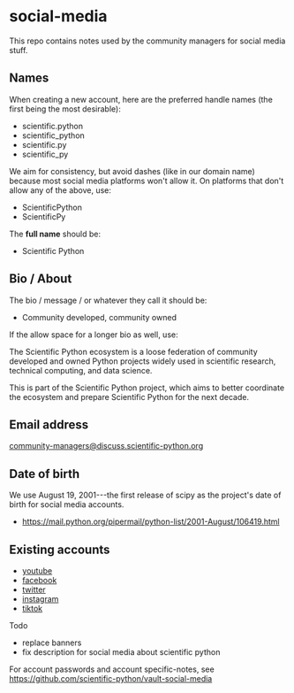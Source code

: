 # social-media

This repo contains notes used by the community managers for social media stuff.

## Names

When creating a new account, here are the preferred handle names (the first being the most desirable):

- scientific.python
- scientific_python
- scientific.py
- scientific_py

We aim for consistency, but avoid dashes (like in our domain name) because most social media platforms won't allow it. On platforms that don't allow any of the above, use:

- ScientificPython
- ScientificPy

The **full name** should be:

- Scientific Python

## Bio / About

The bio / message / or whatever they call it should be:

- Community developed, community owned

If the allow space for a longer bio as well, use:

The Scientific Python ecosystem is a loose federation of community developed
and owned Python projects widely used in scientific research, technical
computing, and data science.

This <website> is part of the Scientific Python project, which aims to better
coordinate the ecosystem and prepare Scientific Python for the next decade.

## Email address

community-managers@discuss.scientific-python.org

## Date of birth

We use August 19, 2001---the first release of scipy as the project's date of birth for social media accounts.

- https://mail.python.org/pipermail/python-list/2001-August/106419.html 

## Existing accounts

- [youtube](https://www.youtube.com/channel/UC2wKi87Wmy9C1OQMyD9fGxA)
- [facebook](https://www.facebook.com/scientific.python)
- [twitter](https://twitter.com/scientific_py)
- [instagram](https://www.instagram.com/scientific.python/)
- [tiktok](https://www.tiktok.com/@scientific.python)

Todo

- replace banners
- fix description for social media about scientific python

For account passwords and account specific-notes, see
https://github.com/scientific-python/vault-social-media


